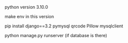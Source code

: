 python version 3.10.0

make env in this version

pip install django==3.2 pymysql qrcode Pillow mysqlclient

python manage.py runserver (if database is there)
